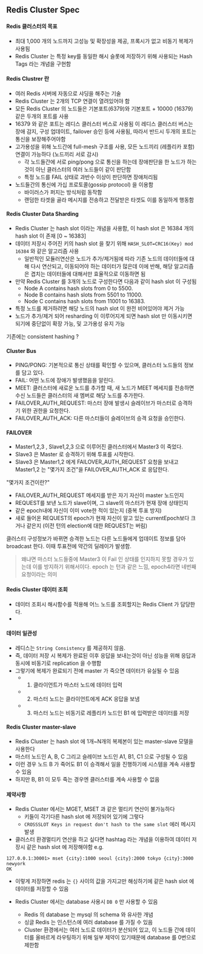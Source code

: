 ## Redis Cluster Spec

#### Redis 클러스터의 목표
- 최대 1,000 개의 노드까지 고성능 및 확장성을 제공, 프록시가 없고 비동기 복제가 사용됨
- Redis Cluster 는 특정 key를 동일한 해시 슬롯에 저장하기 위해 사용되는 Hash Tags 라는 개념을 구현함

#### Redis Clustrer 란
- 여러 Redis 서버에 자동으로 샤딩을 해주는 기술
- Redis Cluster 는 2개의 TCP 연결이 열려있어야 함
- 모든 Redis Cluster 의 노드들은 기본포트(6379)와 기본포트 + 10000 (16379) 같은 두개의 포트를 사용
- 16379 와 같은 포트는 레디스 클러스터 버스로 사용됨 
이 레디스 클러스터 버스는 장애 감지, 구성 업데이트, failover 승인 등에 사용됨, 따라서 반드시 두개의 포트는 통신을 보장해주어야함
- 고가용성을 위해 노드간에 full-mesh 구조를 사용, 모든 노드끼리 (레플리카 포함) 연결이 가능하다 (노드끼리 서로 감시)
	- 각 노드들간에 서로 ping/pong 으로 통신을 하는데 장애판단을 한 노드가 하는것이 아닌 클러스터의 여러 노드들이 같이 판단함
	- 특정 노드를 FAIL 상태로 과반수 이상이 판단하면 장애처리됨
- 노드들간의 통신에 가십 프로토콜(gossip protocol) 을 이용함
	- 바이러스가 퍼지는 방식처럼 동작함
	- 랜덤한 타겟을 골라 메시지를 전송하고 전달받은 타겟도 이를 동일하게 행동함

#### Redis Cluster Data Sharding
- Redis Cluster 는 hash slot 이라는 개념을 사용함, 이 hash slot 은 16384 개의 hash slot 이 존재 [0 ~ 16383]
- 데이터 저장시 주어진 키의 hash slot 을 찾기 위해 `HASH_SLOT=CRC16(Key) mod 16384` 와 같은 알고리즘 사용
	- 일반적인 모듈러연산은 노드가 추가/제거됨에 따라 기존 노드의 데이터들에 대해 다시 연산되고, 이동되어야 하는 데이터가 많은데
	  이에 반해, 해당 알고리즘은 겹치는 데이터들에 대해서만 효율적으로 이동하면 됨
- 만약 Redis Cluster 를 3개의 노드로 구성한다면 다음과 같이 hash slot 이 구성됨
	- Node A contains hash slots from 0 to 5500.
	- Node B contains hash slots from 5501 to 11000.
	- Node C contains hash slots from 11001 to 16383.
- 특정 노드를 제거하려면 해당 노드의 hash slot 이 완전 비어있어야 제거 가능
- 노드가 추가/제거 되어 resharding 이 이루어지게 되면 hash slot 만 이동시키면 되기에 중단없이 확장 가능, 및 고가용성 유지 가능

기존에는 consistent hashing ? 

#### Cluster Bus
- PING/PONG: 기본적으로 통신 상태를 확인할 수 있으며, 클러스터 노드들의 정보를 담고 있다.
- FAIL: 어떤 노드에 장애가 발생했음을 알린다.
- MEET: 클러스터에 새로운 노드를 추가할 때, 새 노드가 MEET 메세지를 전송하면 수신 노드들은 클러스터의 새 멤버로 해당 노드를 추가한다.
- FAILOVER_AUTH_REQUEST: 마스터 장애 발생시 슬레이브가 마스터로 승격하기 위한 권한을 요청한다.
- FAILOVER_AUTH_ACK: 다른 마스터들이 슬레이브의 승격 요청을 승인한다.

#### FAILOVER
- Master1,2,3 , Slave1,2,3 으로 이루어진 클러스터에서 Master3 이 죽었다.
- Slave3 은 Master 로 승격하기 위해 투표를 시작한다.
- Slave3 은 Master1,2 에게 FAILOVER_AUTH_REQUEST 요청을 보내고 Master1,2 는 "몇가지 조건"을 FAILOVER_AUTH_ACK 로 응답한다.

"몇가지 조건이란?"
- FAILOVER_AUTH_REQUEST 메세지를 받은 자기 자신이 master 노드인지
- REQUEST를 보낸 노드가 slave이며, 그 slave의 마스터가 현재 장애 상태인지
- 같은 epoch내에 자신이 이미 vote한 적이 있는지 (중복 투표 방지)
- 새로 들어온 REQUEST의 epoch가 현재 자신이 알고 있는 currentEpoch보다 크거나 같은지 (이전 턴의 election에 대한 REQUEST는 버림)

클러스터 구성정보가 바뀌면 승격한 노드는 다른 노드들에게 업데이트 정보를 담아 broadcast 한다.
이때 투표전에 약간의 딜레이가 발생함.
> 왜냐면 마스터 노드들중에 Master3 이 Fail 인 상태를 인지하지 못할 경우가 있는데 이를 방지하기 위해서이다.
> epoch 는 턴과 같은 느낌, epoch4라면 네번째 요청이라는 의미

#### Redis Cluster 데이터 조회
- 데이터 조회시 해시함수를 적용해 어느 노드를 조회할지는 Redis Client 가 담당한다.
- 

#### 데이터 일관성
- 레디스는 `String Consistency` 를 제공하지 않음.
- 즉, 데이터 저장 시 복제가 완료된 이후 응답을 보내는것이 아닌 성능을 위해 응답과 동시에 비동기로 replication 을 수행함
- 그렇기에 복제가 완료되기 전에 master 가 죽으면 데이터가 유실될 수 있음
	- 1. 클라이언트가 마스터 노드에 데이터 입력
	- 2. 마스터 노드는 클라이언트에게 ACK 응답을 보냄
	- 3. 마스터 노드는 비동기로 레플리카 노드인 B1 에 입력받은 데이터를 저장

#### Redis Cluster master-slave
- Redis Cluster 는 hash slot 에 1개~N개의 복제본이 있는 master-slave 모델을 사용한다
- 마스터 노드인 A, B, C 그리고 슬레이브 노드인 A1, B1, C1 으로 구성될 수 있음
- 이런 경우 노드 B 가 죽어도 B1 이 승격해서 일을 진행하기에 시스템을 계속 사용할 수 있음
- 하지만 B, B1 이 모두 죽는 경우엔 클러스터를 계속 사용할 수 없음


#### 제약사항
- Redis Cluster 에서는 MGET, MSET 과 같은 멀티키 연산이 불가능하다
	- 키들이 각기다른 hash slot 에 저장되어 있기에 그렇다 
	- `CROSSSLOT Keys in request don't hash to the same slot` 에러 메시지 발생
- 클러스터 환경멀티키 연산을 하고 싶다면 hashtag 라는 개념을 이용하여 데이터 저장시 같은 hash slot 에 저장해야함
e.g.
```
127.0.0.1:30001> mset {city}:1000 seoul {city}:2000 tokyo {city}:3000 newyork
OK
```
- 이렇게 저장하면 redis 는 `{}` 사이의 값을 가지고만 해싱하기에 같은 hash slot 에 데이터를 저장할 수 있음

- Redis Cluster 에서는 database 사용시 `DB 0` 만 사용할 수 있음
	- Redis 의 database 는 mysql 의 schema 와 유사한 개념
	- 싱글 Redis 는 인스턴스에 여러 database 를 가질 수 있음
	- Cluster 환경에서는 여러 노드로 데이터가 분산되어 있고, 이 노드들 간에 데이터를 올바르게 라우팅하기 위해 일부 제약이 있기때문에 database 를 0번으로 제한함 

